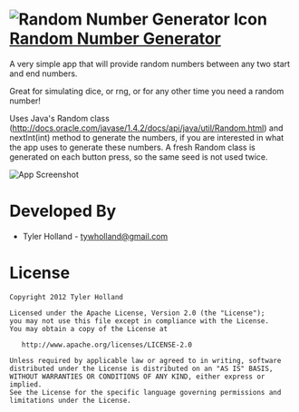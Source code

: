 ![Random Number Generator Icon][2]
[Random Number Generator][1]
=================

A very simple app that will provide random numbers between any two start and end numbers.

Great for simulating dice, or rng, or for any other time you need a random number!

Uses Java's Random class (http://docs.oracle.com/javase/1.4.2/docs/api/java/util/Random.html) and nextInt(int) method to generate the numbers, if you are interested in what the app uses to generate these numbers. A fresh Random class is generated on each button press, so the same seed is not used twice.

![App Screenshot][3]


Developed By
============

* Tyler Holland - <tywholland@gmail.com>



License
=======

    Copyright 2012 Tyler Holland

    Licensed under the Apache License, Version 2.0 (the "License");
    you may not use this file except in compliance with the License.
    You may obtain a copy of the License at

       http://www.apache.org/licenses/LICENSE-2.0

    Unless required by applicable law or agreed to in writing, software
    distributed under the License is distributed on an "AS IS" BASIS,
    WITHOUT WARRANTIES OR CONDITIONS OF ANY KIND, either express or implied.
    See the License for the specific language governing permissions and
    limitations under the License.





 [1]: https://play.google.com/store/apps/details?id=com.tywholland.rng
 [2]: https://lh4.ggpht.com/Zm9dCWU6H4uyTMPnnuO5sdI6i9I1yBY73QmkWKP9A4CI3gUhJMLvsxlVSRv009DzjTTq=w124
 [3]: https://lh6.ggpht.com/8-h1Cb3yKDd5ZTLwkhsuACVA2uo5lNxZxkYn4lZ5DJEgwX4jrqwhuE-AU2dJzHNGYwU